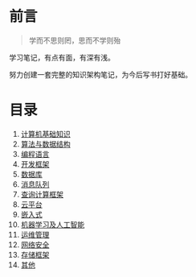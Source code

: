 # 前言

> 学而不思则罔，思而不学则殆

学习笔记，有点有面，有深有浅。

努力创建一套完整的知识架构笔记，为今后写书打好基础。



# 目录

1. [计算机基础知识](./01_Fundamental_基础知识) 
2. [算法与数据结构](./02_Algorithms_算法与数据结构) 
3. [编程语言](./03_Language_编程语言) 
4. [开发框架](./04_Framework_开发框架) 
5. [数据库](./05_Database_数据库) 
6. [消息队列](./06_MQ_消息队列) 
7. [查询计算框架](./07_ComputeFramework_查询计算框架) 
8. [云平台](./08_CloudPlantform_云平台) 
9. [嵌入式](./09_Flushbonading_嵌入式) 
10. [机器学习及人工智能](./10_AI_机器学习及人工智能) 
11. [运维管理](./11_DevOps_运维管理) 
12. [网络安全](./12_NetSecurity_网络安全) 
13. [存储框架](./13_StorageFramework_存储) 
14. [其他](./14_Other_其他) 

